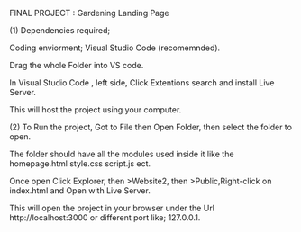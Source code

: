 FINAL PROJECT : Gardening Landing Page

(1) Dependencies required;

Coding enviorment; Visual Studio Code (recomemnded).

Drag the whole Folder into VS code.

In Visual Studio Code , left side, Click Extentions  search and install Live Server. 

This will host the project using your computer.

(2) To Run the project, Got to File then Open Folder, then select the folder to open. 

The folder should have all the modules used inside it like the homepage.html style.css script.js ect.

Once open  Click Explorer, then >Website2, then >Public,Right-click on index.html and Open with Live Server.

This will open the project in your browser under the Url http://localhost:3000 or different port like; 127.0.0.1.
